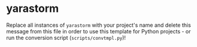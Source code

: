 # yarastorm

Replace all instances of `yarastorm` with your project's name and delete this message from this file in order to use this template for Python projects - or run the conversion script (`scripts/convtmpl.py`)!

